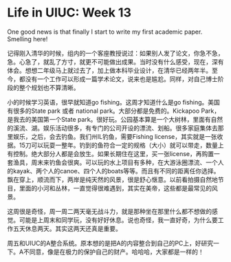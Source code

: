 
# Life in UIUC: Week 13

One good news is that finally I start to  write my first academic paper. Smelling here!

记得刚入清华的时候，组内的一个客座教授说过：如果别人发了论文，你急不急，急。心急了，就乱了方寸，就更不可能做出成果。当时没有什么感受，现在，深有体会。想想二年级马上就过去了，加上做本科毕业设计，在清华已经两年半。至今，都没有一个工作可以形成一篇学术论文，说来也是尴尬。同样，对自己博士阶段的整个规划也不算清晰。

小的时候学习英语，很早就知道go fishing。这周才知道什么是go fishing。美国有很多的State park 或者 national park。大部分都是免费的。Kickapoo Park，是我去的美国第一个State park。很好玩。公园基本算是一个大树林，里面有自然的溪流、湖。娱乐活动很多，有专门的公司开设的漂流、划船。很多家庭集体去那里娱乐，之后，会去钓鱼。我们州IL钓鱼，需要Fishing license，其实就是一张收据。15刀可以玩耍一整年。钓到的鱼符合一定的规格（大小）就可以带走，数量上有控制。绝大部分人都是会放生。如果长期住在这里，买一张license，再购置一套渔具，周末来钓鱼会很爽。可以玩的水上项目有多种，在大游泳圈漂流、一个人的kayak、两个人的canoe、四个人的boats等等。而且有不同的距离任你选择。飘在穿上，顺流而下，两岸是纯天然的风景，很是舒心惬意。以前看拍摄自然地节目，里面的小河和丛林，一直觉得很难遇到，其实在美帝，这些都是最常见的风景。

这周很是奇怪，周一周二两天毫无战斗力，就是那种坐在那里什么都不想做的感觉。可能是上周末和同学玩，没有好好休息。说也奇怪，我一直好奇，为什么要工作五天休息两天。其实这两天还真是重要。

周五和UIUC的A整合系统。原本想的是把A的内容整合到自己的PC上，好研究一下。A不同意，像是在极力的保护自己的财产。哈哈哈，大家都是一样的！